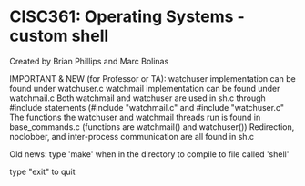 # CISC361: Operating Systems - custom shell

Created by Brian Phillips and Marc Bolinas

IMPORTANT & NEW (for Professor or TA):
watchuser implementation can be found under watchuser.c
watchmail implementation can be found under watchmail.c
Both watchmail and watchuser are used in sh.c through #include statements
     (#include "watchmail.c" and #include "watchuser.c"
The functions the watchuser and watchmail threads run is found in base_commands.c
    (functions are watchmail() and watchuser())
Redirection, noclobber, and inter-process communication are all found in sh.c



Old news:
type 'make' when in the directory to compile to file called 'shell'

type "exit" to quit